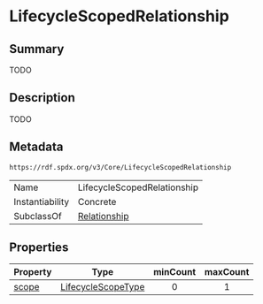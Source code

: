 <!-- Automatically generated by spec-parser v2.0.0 on 2024-01-26T22:18:46.241893+00:00 -->
<!-- SPDX-License-Identifier: Community-Spec-1.0 -->

# LifecycleScopedRelationship

## Summary

TODO


## Description

TODO


## Metadata

`https://rdf.spdx.org/v3/Core/LifecycleScopedRelationship`


| | |
|---|---|
| Name | LifecycleScopedRelationship |
| Instantiability | Concrete |
| SubclassOf | [Relationship](../Classes/Relationship.md) |




## Properties

| Property | Type | minCount | maxCount |
|---|---|:---:|:---:|
| [scope](../Properties/scope.md) | [LifecycleScopeType](../Vocabularies/LifecycleScopeType.md) | 0 | 1 |

